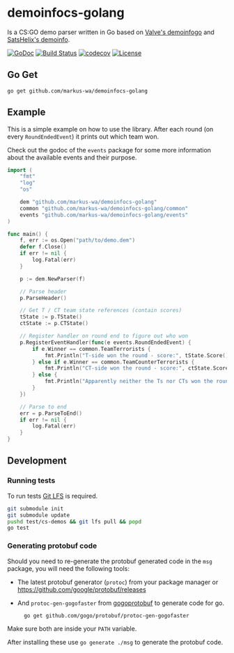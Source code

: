 # demoinfocs-golang

Is a CS:GO demo parser written in Go based on [Valve's demoinfogo](https://github.com/ValveSoftware/csgo-demoinfo) and [SatsHelix's demoinfo](https://github.com/StatsHelix/demoinfo).

[![GoDoc](https://godoc.org/github.com/markus-wa/demoinfocs-golang?status.svg)](https://godoc.org/github.com/markus-wa/demoinfocs-golang)
[![Build Status](https://travis-ci.org/markus-wa/demoinfocs-golang.svg?branch=master)](https://travis-ci.org/markus-wa/demoinfocs-golang)
[![codecov](https://codecov.io/gh/markus-wa/demoinfocs-golang/branch/master/graph/badge.svg)](https://codecov.io/gh/markus-wa/demoinfocs-golang)
[![License](https://img.shields.io/badge/license-MIT-blue.svg?style=flat)](LICENSE.md)

## Go Get

	go get github.com/markus-wa/demoinfocs-golang

## Example

This is a simple example on how to use the library. After each round (on every `RoundEndedEvent`) it prints out which team won.

Check out the godoc of the `events` package for some more information about the available events and their purpose.

```go
import (
	"fmt"
	"log"
	"os"

	dem "github.com/markus-wa/demoinfocs-golang"
	common "github.com/markus-wa/demoinfocs-golang/common"
	events "github.com/markus-wa/demoinfocs-golang/events"
)

func main() {
	f, err := os.Open("path/to/demo.dem")
	defer f.Close()
	if err != nil {
		log.Fatal(err)
	}

	p := dem.NewParser(f)

	// Parse header
	p.ParseHeader()

	// Get T / CT team state references (contain scores)
	tState := p.TState()
	ctState := p.CTState()

	// Register handler on round end to figure out who won
	p.RegisterEventHandler(func(e events.RoundEndedEvent) {
		if e.Winner == common.TeamTerrorists {
			fmt.Println("T-side won the round - score:", tState.Score()+1) // Score + 1 because it hasn't actually been updated yet
		} else if e.Winner == common.TeamCounterTerrorists {
			fmt.Println("CT-side won the round - score:", ctState.Score()+1)
		} else {
			fmt.Println("Apparently neither the Ts nor CTs won the round, interesting")
		}
	})

	// Parse to end
	err = p.ParseToEnd()
	if err != nil {
		log.Fatal(err)
	}
}
```

## Development

### Running tests

To run tests [Git LFS](https://git-lfs.github.com) is required.

```sh
git submodule init
git submodule update
pushd test/cs-demos && git lfs pull && popd
go test
```

### Generating protobuf code

Should you need to re-generate the protobuf generated code in the `msg` package, you will need the following tools:

- The latest protobuf generator (`protoc`) from your package manager or https://github.com/google/protobuf/releases

- And `protoc-gen-gogofaster` from [gogoprotobuf](https://github.com/gogo/protobuf) to generate code for go.

		go get github.com/gogo/protobuf/protoc-gen-gogofaster

Make sure both are inside your `PATH` variable.

After installing these use `go generate ./msg` to generate the protobuf code.

